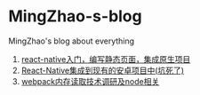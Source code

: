 # MingZhao-s-blog
MingZhao's blog about everything

1. [react-native入门，编写静态页面，集成原生项目](https://github.com/ZhangMingZhao1/MingZhao-s-blog/issues/1)
2. [React-Native集成到现有的安卓项目中(坑死了) ](https://github.com/ZhangMingZhao1/MingZhao-s-blog/issues/2)
3. [webpack内存读取技术调研及node相关](https://github.com/ZhangMingZhao1/MingZhao-s-blog/issues/3)
